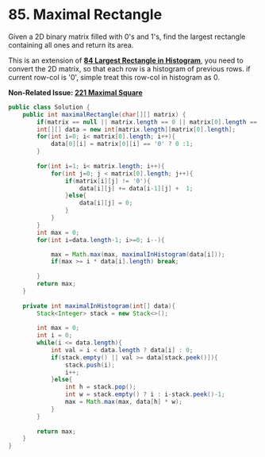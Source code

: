 # 85. Maximal Rectangle

Given a 2D binary matrix filled with 0's and 1's, find the largest rectangle containing all ones and return its area.


This is an extension of **[84 Largest Rectangle in Histogram](84.md)**, you need to convert the 2D matrix, so that each row is a histogram of previous rows. if current row-col is '0', simple treat this row-col in histogram as 0.


**Non-Related Issue: [221 Maximal Square](221.md)**

```java
public class Solution {
    public int maximalRectangle(char[][] matrix) {
        if(matrix == null || matrix.length == 0 || matrix[0].length == 0) return 0;
        int[][] data = new int[matrix.length][matrix[0].length];
        for(int i=0; i< matrix[0].length; i++){
            data[0][i] = matrix[0][i] == '0' ? 0 :1;
        }
        
        for(int i=1; i< matrix.length; i++){
            for(int j=0; j < matrix[0].length; j++){
                if(matrix[i][j] != '0'){
                    data[i][j] += data[i-1][j] +  1;
                }else{
                    data[i][j] = 0;
                }
            }
        }
        int max = 0;
        for(int i=data.length-1; i>=0; i--){

            max = Math.max(max, maximalInHistogram(data[i]));
            if(max >= i * data[i].length) break;
            
        }
        return max;
    }
    
    private int maximalInHistogram(int[] data){
        Stack<Integer> stack = new Stack<>();
        
        int max = 0;
        int i = 0;
        while(i <= data.length){
            int val = i < data.length ? data[i] : 0;
            if(stack.empty() || val >= data[stack.peek()]){
                stack.push(i);
                i++;
            }else{
                int h = stack.pop();
                int w = stack.empty() ? i : i-stack.peek()-1;
                max = Math.max(max, data[h] * w);
            }
        }
        
        return max;
    }
}
```
